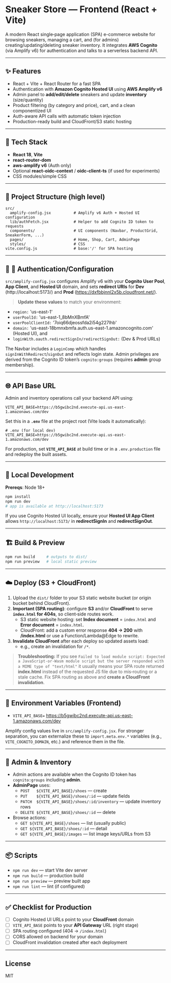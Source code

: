 # Sneaker Store — Frontend (React + Vite)

A modern React single‑page application (SPA) e-commerce website for browsing sneakers, managing a cart, and (for admins) creating/updating/deleting sneaker inventory. It integrates **AWS Cognito** (via Amplify v6) for authentication and talks to a serverless backend API.

---

## ✨ Features
- React + Vite + React Router for a fast SPA
- Authentication with **Amazon Cognito Hosted UI** using **AWS Amplify v6**
- Admin panel to **add/edit/delete** sneakers and update **inventory** (size/quantity)
- Product filtering (by category and price), cart, and a clean componentized UI
- Auth-aware API calls with automatic token injection
- Production-ready build and CloudFront/S3 static hosting

---

## 🧱 Tech Stack
- **React 18**, **Vite**
- **react-router-dom**
- **aws-amplify v6** (Auth only)
- Optional **react-oidc-context** / **oidc-client-ts** (if used for experiments)
- CSS modules/simple CSS

---

## 📁 Project Structure (high level)
```
src/
  amplify-config.jsx          # Amplify v6 Auth + Hosted UI configuration
  lib/authFetch.jsx           # Helper to add Cognito ID token to requests
  components/                 # UI components (Navbar, ProductGrid, SneakerForm, ...)
  pages/                      # Home, Shop, Cart, AdminPage
  styles/                     # CSS
vite.config.js                # base:'/' for SPA hosting
```

---

## 🔐 🔧 Authentication/Configuration
`src/amplify-config.jsx` configures Amplify v6 with your **Cognito User Pool**, **App Client**, and **Hosted UI** domain, and sets **redirect URIs** for **Dev** (http://localhost:5173/) and **Prod** (https://dxfbbjnnl2x5b.cloudfront.net/).

> **Update these values** to match your environment:
- `region:` 'us-east-1' 
- `userPoolId:` 'us-east-1_8bMnXBmfA'
- `userPoolClientId:` '7oiq66djeossfda2i54g227lhb'
- `domain:` 'us-east-18bmnxbmfa.auth.us-east-1.amazoncognito.com' (Hosted UI), and
- `loginWith.oauth.redirectSignIn/redirectSignOut:` (Dev & Prod URLs)

The Navbar includes a `LoginComp` which handles `signInWithRedirect`/`signOut` and reflects login state. Admin privileges are derived from the Cognito ID token’s `cognito:groups` (requires **admin** group membership).

---

## 🌐 API Base URL
Admin and inventory operations call your backend API using:
```
VITE_API_BASE=https://b5gwibc2nd.execute-api.us-east-1.amazonaws.com/dev
```
Set this in a **`.env`** file at the project root (Vite loads it automatically):
```
# .env (for local dev)
VITE_API_BASE=https://b5gwibc2nd.execute-api.us-east-1.amazonaws.com/dev
```

For production, set **`VITE_API_BASE`** at build time or in a `.env.production` file and redeploy the built assets.

---

## 🚀 Local Development
**Prereqs**: Node 18+

```bash
npm install
npm run dev
# app is available at http://localhost:5173
```

If you use Cognito Hosted UI locally, ensure your **Hosted UI App Client** allows `http://localhost:5173/` in **redirectSignIn** and **redirectSignOut**.

---

## 🏗️ Build & Preview
```bash
npm run build     # outputs to dist/
npm run preview   # local static preview
```

---

## ☁️ Deploy (S3 + CloudFront)
1. Upload the `dist/` folder to your S3 static website bucket (or origin bucket behind CloudFront).
2. **Important (SPA routing)**: configure **S3** and/or **CloudFront** to serve **`index.html` for 404s**, so client‑side routes work.
   - S3 static website hosting: set **Index document** = `index.html` and **Error document** = `index.html`.
   - CloudFront: add a custom error response **404 → 200** with **/index.html** or use a Function/Lambda@Edge to rewrite.
3. **Invalidate CloudFront** after each deploy so updated assets load:
   - e.g., create an invalidation for `/*`.

> **Troubleshooting:** If you see `Failed to load module script: Expected a JavaScript-or-Wasm module script but the server responded with a MIME type of "text/html"` it usually means your SPA route returned **index.html** instead of the requested JS file due to mis‑routing or a stale cache. Fix SPA routing as above and **create a CloudFront invalidation**.

---

## 🔧 Environment Variables (Frontend)
- `VITE_API_BASE=` https://b5gwibc2nd.execute-api.us-east-1.amazonaws.com/dev 

Amplify config values live in `src/amplify-config.jsx`. For stronger separation, you can externalize these to `import.meta.env.*` variables (e.g., `VITE_COGNITO_DOMAIN`, etc.) and reference them in the file.

---

## 🧪 Admin & Inventory
- Admin actions are available when the Cognito ID token has `cognito:groups` including **admin**.
- **AdminPage** uses:
  - `POST   ${VITE_API_BASE}/shoes` — create
  - `PUT    ${VITE_API_BASE}/shoes/:id` — update fields
  - `PATCH  ${VITE_API_BASE}/shoes/:id/inventory` — update inventory rows
  - `DELETE ${VITE_API_BASE}/shoes/:id` — delete
- Browse actions:
  - `GET ${VITE_API_BASE}/shoes` — list (usually public)
  - `GET ${VITE_API_BASE}/shoes/:id` — detail
  - `GET ${VITE_API_BASE}/images` — list image keys/URLs from S3

---

## 📦 Scripts
- `npm run dev` — start Vite dev server
- `npm run build` — production build
- `npm run preview` — preview built app
- `npm run lint` — lint (if configured)

---

## ✅ Checklist for Production
- [ ] Cognito Hosted UI URLs point to your **CloudFront** domain
- [ ] `VITE_API_BASE` points to your **API Gateway** URL (right stage)
- [ ] SPA routing configured (404 → `/index.html`)
- [ ] CORS allowed on backend for your domain
- [ ] CloudFront invalidation created after each deployment

---

## License
MIT 
